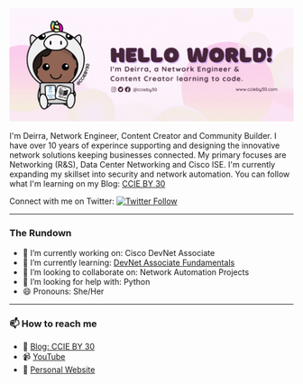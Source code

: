 ![grab-landing-page](https://github.com/ccieby30/ccieby30/blob/main/GitHub%20Banner.gif)

I'm Deirra, Network Engineer, Content Creator and Community Builder. I have over 10 years of experince supporting and designing the innovative network solutions keeping businesses connected. My primary focuses are Networking (R&S), Data Center Networking and Cisco ISE. I'm currently expanding my skillset into security and network automation. You can follow what I'm learning on my Blog: [CCIE BY 30](https://www.ccieby30.com)

Connect with me on Twitter: [![Twitter Follow](https://img.shields.io/twitter/follow/ccieby30?style=social)](https://twitter.com/ccieby30)

---

### The Rundown
- 🔭 I’m currently working on: Cisco DevNet Associate
- 🌱 I’m currently learning: [DevNet Associate Fundamentals](https://developer.cisco.com/certification/fundamentals/)
- 👯 I’m looking to collaborate on: Network Automation Projects
- 🤔 I’m looking for help with: Python
- 😄 Pronouns: She/Her

---
### 📫 How to reach me
- :page_with_curl: [Blog: CCIE BY 30](https://www.ccieby30.com)
- :video_camera: [YouTube](https://www.youtube.com/c/ccieby30)
- :crown: [Personal Website](https://www.deirrajfootman.com/)

